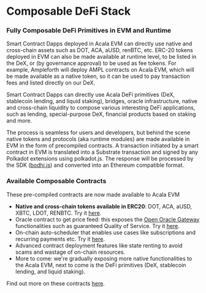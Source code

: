 # Composable DeFi Stack

### **Fully Composable DeFi Primitives in EVM and Runtime**

Smart Contract Dapps deployed in Acala EVM can directly use native and cross-chain assets such as DOT, ACA, aUSD, renBTC, etc. ERC-20 tokens deployed in EVM can also be made available at runtime level, to be listed in the DeX, or (by governance approval) to be used as fee tokens. For example, Ampleforth will deploy AMPL contracts on Acala EVM, which will be made available as a native token, so it can be used to pay transaction fees and listed directly on our DeX.

Smart Contract Dapps can directly use Acala DeFi primitives (DeX, stablecoin lending, and liquid staking), bridges, oracle infrastructure, native and cross-chain liquidity to compose various interesting DeFi applications, such as lending, special-purpose DeX, financial products based on staking and more.

The process is seamless for users and developers, but behind the scene native tokens and protocols (aka runtime modules) are made available in EVM in the form of precompiled contracts. A transaction initiated by a smart contract in EVM is translated into a Substrate transaction and signed by any Polkadot extensions using polkadot.js. The response will be processed by the SDK ([bodhi.js](https://github.com/AcalaNetwork/bodhi.js)) and converted into an Ethereum compatible format.

### Available Composable Contracts

These pre-compiled contracts are now made available to Acala EVM

* **Native and cross-chain tokens available in ERC20**: DOT, ACA, aUSD, XBTC, LDOT, RENBTC. Try it [here](../../../build/development-guide/smart-contracts/advanced/use-native-tokens.md).
* Oracle contract to get price feed: this exposes the [Open Oracle Gateway](https://wiki.acala.network/learn/basics/oracle) functionalities such as guaranteed Quality of Service. Try it [here](https://wiki.acala.network/build/development-guide/smart-contracts/advanced/use-oracle-feeds).
* On-chain auto-scheduler that enables use cases like subscriptions and recurring payments etc. Try it [here](../../../build/development-guide/smart-contracts/advanced/use-on-chain-scheduler/).
* Advanced contract deployment features like state renting to avoid scams and wastage of on-chain resources.
* More to come: we're gradually exposing more native functionalities to the Acala EVM, next to come is the DeFi primitives (DeX, stablecoin lending, and liquid staking).

Find out more on these contracts [here](https://github.com/AcalaNetwork/predeploy-contracts#predeployed-system-contract).
